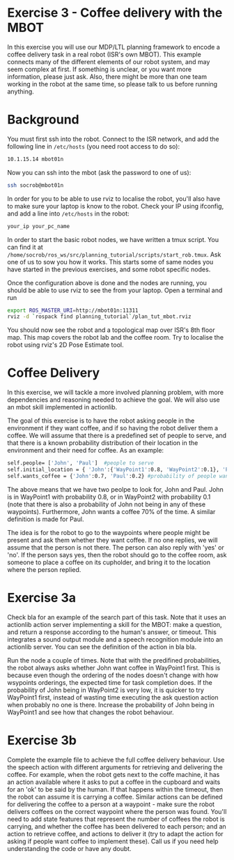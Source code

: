 # Exercise 3 - Coffee delivery with the MBOT

In this exercise you will use our MDP/LTL planning framework to encode a coffee delivery task in a real robot (ISR's own MBOT). This example connects many of the different elements of our robot system, and may seem complex at first. If something is unclear, or you want more information, please just ask. Also, there might be more than one team working in the robot at the same time, so please talk to us before running anything.


# Background

You must first ssh into the robot. Connect to the ISR network, and add the following line in ``/etc/hosts`` (you need root access to do so):

```bash 
10.1.15.14 mbot01n
```
Now you can ssh into the mbot (ask the password to one of us):

```bash 
ssh socrob@mbot01n
```

In order for you to be able to use rviz to localise the robot, you'll also have to make sure your laptop is know to the robot. Check your IP using ifconfig, and add a line into  ``/etc/hosts`` in the robot:


```bash 
your_ip your_pc_name
```

In order to start the basic robot nodes, we have written a tmux script. You can find it at ``/home/socrob/ros_ws/src/planning_tutorial/scripts/start_rob.tmux``. Ask one of us to sow you how it works. This starts some of same nodes you have started in the previous exercises, and some robot specific nodes.


Once the configuration above is done and the nodes are running, you should be able to use rviz to see the from your laptop. Open a terminal and run 

```bash 
export ROS_MASTER_URI=http://mbot01n:11311
rviz -d `rospack find planning_tutorial`/plan_tut_mbot.rviz
```

You should now see the robot and a topological map over ISR's 8th floor map. This map covers the robot lab and the coffee room. Try to localise the robot using rviz's 2D Pose Estimate tool.

# Coffee Delivery

In this exercise, we will tackle a more involved planning problem, with more dependencies and reasoning needed to achieve the goal. We will also use an mbot skill implemented in actionlib.

The goal of this exercise is to have the robot asking people in the environment if they want coffee, and if so having the robot deliver them a coffee. We will assume that there is a predefined set of people to serve, and that there is a known probability distribution of their location in the environment and their need for coffee. As an example:


```bash
self.people= ['John', 'Paul']  #people to serve 
self.initial_location = { 'John':{'WayPoint1':0.8, 'WayPoint2':0.1}, 'Paul':{'WayPoint1':0.3, 'WayPoint7':0.6}}  #distribution of people's location in the environment
self.wants_coffee = {'John':0.7, 'Paul':0.2} #probability of people wanting coffee
```

The above means that we have two peolpe to look for, John and Paul. John is in WayPoint1 with probability 0.8, or in WayPoint2 with probability 0.1 (note that there is also a probability of John not being in any of these waypoints). Furthermore, John wants a coffee 70% of the time. A similar definition is made for Paul.


The idea is for the robot to go to the waypoints where people might be present and ask them whether they want coffee. If no one replies, we will assume that the person is not there. The person can also reply with 'yes' or 'no'. If the person says yes, then the robot should go to the coffee room, ask someone to place a coffee on its cupholder, and bring it to the location where the person replied.

# Exercise 3a


Check bla for an example of the search part of this task. Note that it uses an actionlib action server implementing a skill for the MBOT: make a question, and return a response according to the human's answer, or timeout. This integrates a sound output module and a speech recognition module into an actionlib server. You can see the definition of the action in bla bla.

Run the node a couple of times. Note that with the predifined probabilities, the robot always asks whether John want coffee in WayPoint1 first. This is because even though the ordering of the nodes doesn't change with how wsypoints orderings, the expected time for task completion does. If the probability of John being in WayPoint2 is very low, it is quicker to try WayPoint1 first, instead of wasting time executing the ask question action when probably no one is there. Increase the probability of John being in WayPoint1 and see how that changes the robot behaviour.

# Exercise 3b

Complete the example file to achieve the full coffee delivery behaviour. Use the speech action with different arguments for retrieving and delivering the coffee. For example, when the robot gets next to the coffe machine, it has an action available where it asks to put a coffee in the cupboard and waits for an 'ok' to be said by the human. If that happens within the timeout, then the robot can assume it is carrying a coffee. Similar actions can be defined for delivering the coffee to a person at a waypoint - make sure the robot delivers coffees on the correct waypoint where the person was found. You'll need to add state features that represent the number of coffees the robot is carrying, and whether the coffee has been delivered to each person; and an action to retrieve coffee, and actions to deliver it (try to adapt the action for asking if people want coffee to implement these). Call us if you need help understanding the code or have any doubt.





